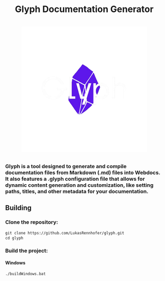 <h1 align="center">
Glyph Documentation Generator
<h1/>


<p align="center">
    <img src="https://raw.githubusercontent.com/LukasRennhofer/Glyph/refs/heads/main/resources/logos/Glyph-logoWBG.png" width="400"alt="Glyph Logo">
</p>


### Glyph is a tool designed to generate and compile documentation files from Markdown (.md) files into Webdocs. It also features a .glyph configuration file that allows for dynamic content generation and customization, like setting paths, titles, and other metadata for your documentation.

## Building

### Clone the repository:

```
git clone https://github.com/LukasRennhofer/glyph.git
cd glyph
```

### Build the project:
#### Windows
```
./buildWindows.bat
```
